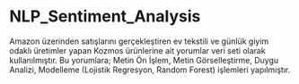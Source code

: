 # NLP_Sentiment_Analysis
Amazon üzerinden satışlarını gerçekleştiren ev tekstili ve günlük giyim odaklı üretimler yapan Kozmos ürünlerine ait yorumlar veri seti olarak kullanılmıştır. Bu yorumlara; Metin Ön İşlem, Metin Görselleştirme,  Duygu Analizi, Modelleme (Lojistik Regresyon, Random Forest) işlemleri yapılmıştır. 
